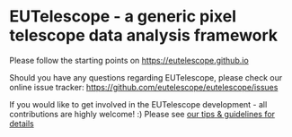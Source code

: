 # EUTelescope - a generic pixel telescope data analysis framework

Please follow the starting points on https://eutelescope.github.io

Should you have any questions regarding EUTelescope, please check our online issue tracker: https://github.com/eutelescope/eutelescope/issues 

If you would like to get involved in the EUTelescope development - all contributions are highly welcome! :)
Please see [our tips & guidelines for details](https://github.com/eutelescope/eutelescope/blob/master/CONTRIBUTING.md)
